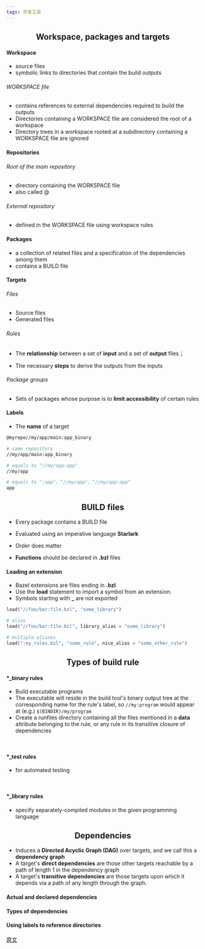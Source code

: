 ```yaml
---
tags: 开发工具
---
```




## <center>Workspace, packages and targets</center>

#### Workspace

* source files
* symbolic links to directories that contain the build outputs

###### WORKSPACE file

* contains references to external dependencies required to build the outputs
* Directories containing a WORKSPACE file are considered the <hu>root</hu> of a workspace
* Directory trees in a workspace rooted at a subdirectory containing a WORKSPACE file are ignored

#### Repositories
###### Root of the main repository

* directory containing the WORKSPACE file
* also called <hu>@</hu>

###### External repository

* defined in the WORKSPACE file using workspace rules

#### Packages

* a collection of related files and a specification of the dependencies among them
* contains a  BUILD file

#### Targets

###### Files

* Source files
* Generated files

###### Rules

* The **relationship** between a set of **input** and a set of **output** files；

* The necessary **steps** to derive the outputs from the inputs

###### Package groups

* Sets of packages whose purpose is to **limit accessibility** of certain rules

#### Labels

* The **name** of a target

```bash
@myrepo//my/app/main:app_binary

# same repository
//my/app/main:app_binary

# equals to "//my/app:app"
//my/app

# equals to ":app"、"//my/app"、"//my/app:app"
app
```



## <center>BUILD files</center>

* Every package contains a BUILD file

* Evaluated using an imperative language **Starlark**
* Order does matter
* **Functions** should be declared in **.bzl**  files

#### Loading an extension

* Bazel extensions are files ending in **.bzl**
* Use the **load** statement to import a symbol from an extension.
* Symbols starting with **_** are not exported

```python
load("//foo/bar:file.bzl", "some_library")

# alias
load("//foo/bar:file.bzl", library_alias = "some_library")   

# multiple aliases
load(":my_rules.bzl", "some_rule", nice_alias = "some_other_rule")
```

## <center>Types of build rule</center>

#### *_binary rules

* Build executable programs
* The executable will reside in the build tool's binary output tree at the corresponding name for the rule's label, so `//my:program` would appear at (e.g.) `$(BINDIR)/my/program`
* Create a runfiles directory containing all the files mentioned in a **data** attribute belonging to the rule, or any rule in its transitive closure of dependencies

<br>

#### *_test rules

* for automated testing

<br>

#### *_library rules

* specify separately-compiled modules in the given programming language

## <center>Dependencies</center>

* Induces a **Directed Acyclic Graph (DAG)** over targets, and we call this a **dependency graph**
*  A target's **direct dependencies** are those other targets reachable by a path of length 1 in the dependency graph
* A target's **transitive dependencies** are those targets upon which it depends via a path of any length through the graph.

#### Actual and declared dependencies

#### Types of dependencies

#### Using labels to reference directories

[原文](https://docs.bazel.build/versions/4.1.0/build-ref.html)


